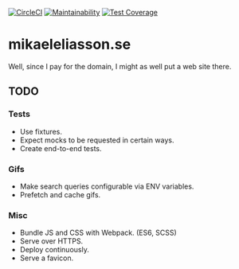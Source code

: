 [![CircleCI](https://circleci.com/gh/meliasson/mikaeleliasson.se/tree/master.svg?style=svg)](https://circleci.com/gh/meliasson/mikaeleliasson.se/tree/master)
[![Maintainability](https://api.codeclimate.com/v1/badges/a0f0f5ae501e15ae7cd8/maintainability)](https://codeclimate.com/github/meliasson/mikaeleliasson.se/maintainability)
[![Test Coverage](https://api.codeclimate.com/v1/badges/a0f0f5ae501e15ae7cd8/test_coverage)](https://codeclimate.com/github/meliasson/mikaeleliasson.se/test_coverage)

# mikaeleliasson.se

Well, since I pay for the domain, I might as well put a web site there.

## TODO

### Tests

* Use fixtures.
* Expect mocks to be requested in certain ways.
* Create end-to-end tests.

### Gifs

* Make search queries configurable via ENV variables.
* Prefetch and cache gifs.

### Misc

* Bundle JS and CSS with Webpack. (ES6, SCSS)
* Serve over HTTPS.
* Deploy continuously.
* Serve a favicon.
